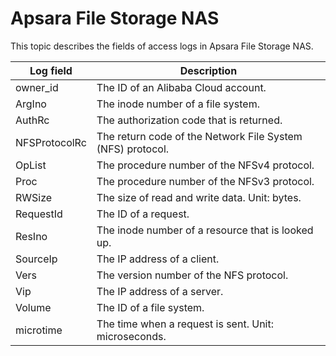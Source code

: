 # Apsara File Storage NAS

This topic describes the fields of access logs in Apsara File Storage NAS.

|Log field|Description|
|---------|-----------|
|owner\_id|The ID of an Alibaba Cloud account.|
|ArgIno|The inode number of a file system.|
|AuthRc|The authorization code that is returned.|
|NFSProtocolRc|The return code of the Network File System \(NFS\) protocol.|
|OpList|The procedure number of the NFSv4 protocol.|
|Proc|The procedure number of the NFSv3 protocol.|
|RWSize|The size of read and write data. Unit: bytes.|
|RequestId|The ID of a request.|
|ResIno|The inode number of a resource that is looked up.|
|SourceIp|The IP address of a client.|
|Vers|The version number of the NFS protocol.|
|Vip|The IP address of a server.|
|Volume|The ID of a file system.|
|microtime|The time when a request is sent. Unit: microseconds.|

